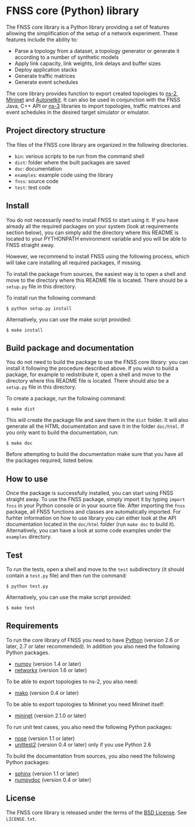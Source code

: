 # FNSS core (Python) library
The FNSS core library is a Python library providing a set of features allowing the simplification of the setup of a network experiment.
These features include the ability to:

 * Parse a topology from a dataset, a topology generator or generate it according to a number of synthetic models
 * Apply link capacity, link weights, link delays and buffer sizes
 * Deploy application stacks
 * Generate traffic matrices
 * Generate event schedules

The core library provides function to export created topologies to [ns-2](http://www.isi.edu/nsnam/ns/), [Mininet](http://www.mininet.org) and [Autonetkit](http://www.autonetkit.org).
It can also be used in conjunction with the FNSS Java, C++ API or [ns-3](http://www.nsnam.org/) libraries to import topologies, traffic matrices and event schedules in the desired target simulator or emulator. 

## Project directory structure
The files of the FNSS core library are organized in the following directories.

 * `bin`: verious scripts to be run from the command shell
 * `dist`: folder where the built packages are saved
 * `doc`: documentation
 * `examples`: example code using the library
 * `fnss`: source code
 * `test`: test code

## Install
You do not necessarily need to install FNSS to start using it. If you have already all the required packages on your system (look at requirements section below), you can simply add the directory where this README is located to your PYTHONPATH environment variable and you will be able to FNSS straight away.

However, we recommend to install FNSS using the following process, which will take care installing all required packages, if missing. 

To install the package from sources, the easiest way is to open a shell and move to the directory where this README file is located.
There should be a `setup.py` file in this directory.

To install run the following command:

    $ python setup.py install

Alternatively, you can use the make script provided:

    $ make install

## Build package and documentation
You do not need to build the package to use the FNSS core library: you can install it following the procedure described above. 
If you wish to build a package, for example to redistribute it, open a shell and move to the directory where this README file is located.
There should also be a `setup.py` file in this directory.

To create a package, run the following command:

    $ make dist

This will create the package file and save them in the `dist` folder.
It will also generate all the HTML documentation and save it in the folder `doc/html`.
If you only want to build the documentation, run:

    $ make doc

Before attempting to build the documentation make sure that you have all the packages required, listed below.

## How to use
Once the package is successfully installed, you can start using FNSS straight away.
To use the FNSS package, simply import it by typing `import fnss` in your Python console or in your source file.
After importing the `fnss` package, all FNSS functions and classes are automatically imported. 
For furhter information on how to use library you can either look at the API documentation located in the `doc/html` folder (run `make doc` to build it). Alternatively, you can have a look at some code examples under the `examples` directory.

## Test
To run the tests, open a shell and move to the `test` subdirectory (it should contain a `test.py` file) and then run the command:

    $ python test.py

Alternatively, you can use the make script provided:

    $ make test

## Requirements
To run the core library of FNSS you need to have [Python](http://www.python.org/) (version 2.6 or later, 2.7 or later recommended).
In addition you also need the following Python packages.

 * [numpy](http://www.numpy.org/) (version 1.4 or later)
 * [networkx](http://networkx.github.gov/) (version 1.6 or later)

To be able to export topologies to ns-2, you also need:

 * [mako](http://www.makotemplates.org/) (version 0.4 or later)

To be able to export topologies to Mininet you need Mininet itself:

 * [mininet](http://www.mininet.org/) (version 2.1.0 or later)

To run unit test cases, you also need the following Python packages:

 * [nose](https://nose.readthedocs.org/en/latest/) (version 1.1 or later) 
 * [unittest2](https://pypi.python.org/pypi/unittest2/) (version 0.4 or later) only if you use Python 2.6

To build the documentation from sources, you also need the following Python packages:

 * [sphinx](http://sphinx-doc.org/) (version 1.1 or later)
 * [numpydoc](http://pypi.python.org/pypi/numpydoc/) (version 0.4 or later)
 
## License
The FNSS core library is released under the terms of the [BSD License](http://en.wikipedia.org/wiki/BSD_licenses). See `LICENSE.txt`.
